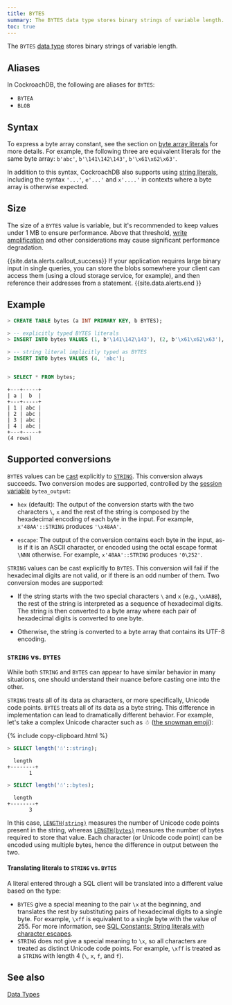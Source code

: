 ```yaml
---
title: BYTES
summary: The BYTES data type stores binary strings of variable length.
toc: true
---
```


The `BYTES` [data type](data-types.html) stores binary strings of variable length.


## Aliases

In CockroachDB, the following are aliases for `BYTES`:

- `BYTEA`
- `BLOB`

## Syntax

To express a byte array constant, see the section on
[byte array literals](sql-constants.html#byte-array-literals) for more
details. For example, the following three are equivalent literals for the same
byte array: `b'abc'`, `b'\141\142\143'`, `b'\x61\x62\x63'`.

In addition to this syntax, CockroachDB also supports using
[string literals](sql-constants.html#string-literals), including the
syntax `'...'`, `e'...'` and `x'....'` in contexts where a byte array
is otherwise expected.

## Size

The size of a `BYTES` value is variable, but it's recommended to keep values under 1 MB to ensure performance. Above that threshold, [write amplification](https://en.wikipedia.org/wiki/Write_amplification) and other considerations may cause significant performance degradation.  

{{site.data.alerts.callout_success}}
If your application requires large binary input in single queries, you can store the blobs somewhere your client can access them (using a cloud storage service, for example), and then reference their addresses from a statement.
{{site.data.alerts.end }}

## Example

~~~ sql
> CREATE TABLE bytes (a INT PRIMARY KEY, b BYTES);

> -- explicitly typed BYTES literals
> INSERT INTO bytes VALUES (1, b'\141\142\143'), (2, b'\x61\x62\x63'), (3, b'\141\x62\c');

> -- string literal implicitly typed as BYTES
> INSERT INTO bytes VALUES (4, 'abc');


> SELECT * FROM bytes;
~~~
~~~
+---+-----+
| a |  b  |
+---+-----+
| 1 | abc |
| 2 | abc |
| 3 | abc |
| 4 | abc |
+---+-----+
(4 rows)
~~~

## Supported conversions

`BYTES` values can be
[cast](data-types.html#data-type-conversions-and-casts) explicitly to
[`STRING`](string.html). This conversion always succeeds. Two
conversion modes are supported, controlled by the
[session variable](set-vars.html#supported-variables) `bytea_output`:

- `hex` (default): The output of the conversion starts with the two
  characters `\`, `x` and the rest of the string is composed by the
  hexadecimal encoding of each byte in the input. For example,
  `x'48AA'::STRING` produces `'\x48AA'`.

- `escape`: The output of the conversion contains each byte in the
  input, as-is if it is an ASCII character, or encoded using the octal
  escape format `\NNN` otherwise. For example, `x'48AA'::STRING`
  produces `'0\252'`.

`STRING` values can be cast explicitly to `BYTES`. This conversion
will fail if the hexadecimal digits are not valid, or if there is an
odd number of them. Two conversion modes are supported:

- If the string starts with the two special characters `\` and `x`
  (e.g., `\xAABB`), the rest of the string is interpreted as a sequence
  of hexadecimal digits. The string is then converted to a byte array
  where each pair of hexadecimal digits is converted to one byte.

- Otherwise, the string is converted to a byte array that contains its
  UTF-8 encoding.

### `STRING` vs. `BYTES`

While both `STRING` and `BYTES` can appear to have similar behavior in many situations, one should understand their nuance before casting one into the other.

`STRING` treats all of its data as characters, or more specifically, Unicode code points. `BYTES` treats all of its data as a byte string. This difference in implementation can lead to dramatically different behavior. For example, let's take a complex Unicode character such as ☃ ([the snowman emoji](https://emojipedia.org/snowman/)):

{% include copy-clipboard.html %}
~~~ sql
> SELECT length('☃'::string);
~~~

~~~
  length
+--------+
       1
~~~

~~~ sql
> SELECT length('☃'::bytes);
~~~
~~~
  length
+--------+
       3
~~~

In this case, [`LENGTH(string)`](functions-and-operators.html#string-and-byte-functions) measures the number of Unicode code points present in the string, whereas [`LENGTH(bytes)`](functions-and-operators.html#string-and-byte-functions) measures the number of bytes required to store that value. Each character (or Unicode code point) can be encoded using multiple bytes, hence the difference in output between the two.

#### Translating literals to `STRING` vs. `BYTES`

A literal entered through a SQL client will be translated into a different value based on the type:

+ `BYTES` give a special meaning to the pair `\x` at the beginning, and translates the rest by substituting pairs of hexadecimal digits to a single byte. For example, `\xff` is equivalent to a single byte with the value of 255. For more information, see [SQL Constants: String literals with character escapes](sql-constants.html#string-literals-with-character-escapes).
+ `STRING` does not give a special meaning to `\x`, so all characters are treated as distinct Unicode code points. For example, `\xff` is treated as a `STRING` with length 4 (`\`, `x`, `f`, and `f`).

## See also

[Data Types](data-types.html)
